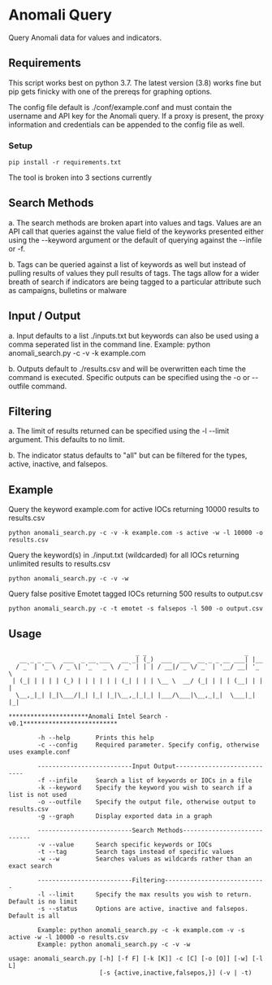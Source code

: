 # Anomali Query

Query Anomali data for values and indicators.

## Requirements

This script works best on python 3.7.  The latest version (3.8) works fine but pip gets finicky with one of the prereqs for graphing options.

The config file default is ./conf/example.conf and must contain the username and API key for the Anomali query.  If a proxy is present, the proxy information and credentials can be appended to the config file as well.

### Setup
```pip install -r requirements.txt```

The tool is broken into 3 sections currently

## Search Methods
  a. The search methods are broken apart into values and tags.  Values are an API call that queries against the value field of the keyworks presented either using the --keyword argument or the default of querying against the --infile or -f. 
  
  b. Tags can be queried against a list of keywords as well but instead of pulling results of values they pull results of tags. The tags allow for a wider breath of search if indicators are being tagged to a particular attribute such as campaigns, bulletins or malware

## Input / Output

  a. Input defaults to a list ./inputs.txt but keywords can also be used using a comma seperated list in the command line. 
  Example: python anomali_search.py -c -v -k example.com
  
  b. Outputs default to ./results.csv and will be overwritten each time the command is executed. Specific outputs can be specified using the -o or --outfile command. 

## Filtering

  a. The limit of results returned can be specified using the -l --limit argument. This defaults to no limit. 
  
  b. The indicator status defaults to "all" but can be filtered for the types, active, inactive, and falsepos. 

## Example

Query the keyword example.com for active IOCs returning 10000 results to results.csv
```
python anomali_search.py -c -v -k example.com -s active -w -l 10000 -o results.csv
```
Query the keyword(s) in ./input.txt (wildcarded) for all IOCs returning unlimited results to results.csv
```
python anomali_search.py -c -v -w
```
Query false positive Emotet tagged IOCs returning 500 results to output.csv
```
python anomali_search.py -c -t emotet -s falsepos -l 500 -o output.csv
```
## Usage

```
                                   _ _                           _     
   __ _ _ __   ___  _ __ ___   __ _| (_)  ___  ___  __ _ _ __ ___| |__  
  / _` | '_ \ / _ \| '_ ` _ \ / _` | | | / __|/ _ \/ _` | '__/ __| '_ \ 
 | (_| | | | | (_) | | | | | | (_| | | | \__ \  __/ (_| | | | (__| | | |
  \__,_|_| |_|\___/|_| |_| |_|\__,_|_|_| |___/\___|\__,_|_|  \___|_| |_|  

**********************Anomali Intel Search -v0.1**************************

        -h --help       Prints this help
        -c --config     Required parameter. Specify config, otherwise uses example.conf
        
        --------------------------Input Output----------------------------
        -f --infile     Search a list of keywords or IOCs in a file
        -k --keyword    Specify the keyword you wish to search if a list is not used
        -o --outfile    Specify the output file, otherwise output to results.csv
        -g --graph      Display exported data in a graph
        
        --------------------------Search Methods----------------------------
        -v --value      Search specific keywords or IOCs     
        -t --tag        Search tags instead of specific values
        -w --w          Searches values as wildcards rather than an exact search
        
        --------------------------Filtering----------------------------
        -l --limit      Specify the max results you wish to return. Default is no limit
        -s --status     Options are active, inactive and falsepos. Default is all
        
        Example: python anomali_search.py -c -k example.com -v -s active -w -l 10000 -o results.csv
        Example: python anomali_search.py -c -v -w
        
usage: anomali_search.py [-h] [-f F] [-k [K]] -c [C] [-o [O]] [-w] [-l L]
                         [-s {active,inactive,falsepos,}] (-v | -t)
```
